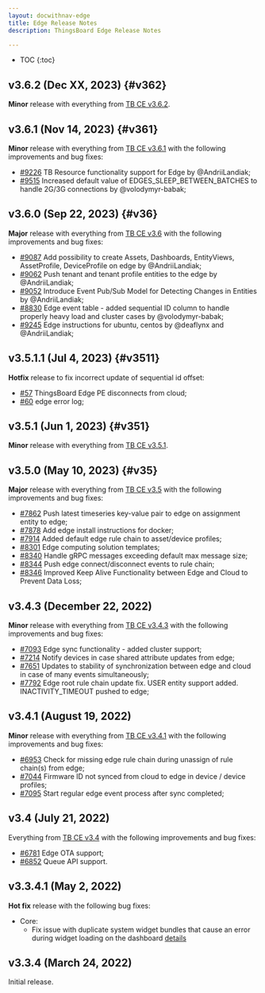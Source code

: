 ```yaml
---
layout: docwithnav-edge
title: Edge Release Notes
description: ThingsBoard Edge Release Notes

---
```


* TOC
{:toc}

## v3.6.2 (Dec XX, 2023) {#v362}

**Minor** release with everything from [TB CE v3.6.2](/docs/reference/releases/#v362).

## v3.6.1 (Nov 14, 2023) {#v361}

**Minor** release with everything from [TB CE v3.6.1](/docs/reference/releases/#v361) with the following improvements and bug fixes:

* [#9226](https://github.com/thingsboard/thingsboard/pull/9226) TB Resource functionality support for Edge by @AndriiLandiak;
* [#9515](https://github.com/thingsboard/thingsboard/pull/9515) Increased default value of EDGES_SLEEP_BETWEEN_BATCHES to handle 2G/3G connections by @volodymyr-babak;

## v3.6.0 (Sep 22, 2023) {#v36}

**Major** release with everything from [TB CE v3.6](/docs/reference/releases/#v36) with the following improvements and bug fixes:

* [#9087](https://github.com/thingsboard/thingsboard/pull/9087) Add possibility to create Assets, Dashboards, EntityViews, AssetProfile, DeviceProfile on edge by @AndriiLandiak;
* [#9062](https://github.com/thingsboard/thingsboard/pull/9062) Push tenant and tenant profile entities to the edge by @AndriiLandiak;
* [#9052](https://github.com/thingsboard/thingsboard/pull/9052) Introduce Event Pub/Sub Model for Detecting Changes in Entities by @AndriiLandiak;
* [#8830](https://github.com/thingsboard/thingsboard/pull/8830) Edge event table - added sequential ID column to handle properly heavy load and cluster cases by @volodymyr-babak;
* [#9245](https://github.com/thingsboard/thingsboard/pull/9245) Edge instructions for ubuntu, centos by @deaflynx and @AndriiLandiak;

## v3.5.1.1 (Jul 4, 2023) {#v3511}

**Hotfix** release to fix incorrect update of sequential id offset:

* [#57](https://github.com/thingsboard/thingsboard-edge/issues/57) ThingsBoard Edge PE disconnects from cloud;
* [#60](https://github.com/thingsboard/thingsboard-edge/issues/60) edge error log;

## v3.5.1 (Jun 1, 2023) {#v351}

**Minor** release with everything from [TB CE v3.5.1](/docs/reference/releases/#v351).

## v3.5.0 (May 10, 2023) {#v35}

**Major** release with everything from [TB CE v3.5](/docs/reference/releases/#v35) with the following improvements and bug fixes:

* [#7862](https://github.com/thingsboard/thingsboard/pull/7862) Push latest timeseries key-value pair to edge on assignment entity to edge;
* [#7878](https://github.com/thingsboard/thingsboard/pull/7878) Add edge install instructions for docker;
* [#7914](https://github.com/thingsboard/thingsboard/pull/7914) Added default edge rule chain to asset/device profiles;
* [#8301](https://github.com/thingsboard/thingsboard/pull/8301) Edge computing solution templates;
* [#8340](https://github.com/thingsboard/thingsboard/pull/8340) Handle gRPC messages exceeding default max message size;
* [#8344](https://github.com/thingsboard/thingsboard/pull/8344) Push edge connect/disconnect events to rule chain;
* [#8346](https://github.com/thingsboard/thingsboard/pull/8346) Improved Keep Alive Functionality between Edge and Cloud to Prevent Data Loss;

## v3.4.3 (December 22, 2022)

**Minor** release with everything from [TB CE v3.4.3](/docs/reference/releases/#v343-december-21-2022) with the following improvements and bug fixes:

* [#7093](https://github.com/thingsboard/thingsboard/pull/7093) Edge sync functionality - added cluster support;
* [#7214](https://github.com/thingsboard/thingsboard/pull/7214) Notify devices in case shared attribute updates from edge;
* [#7651](https://github.com/thingsboard/thingsboard/pull/7651) Updates to stability of synchronization between edge and cloud in case of many events simultaneously;
* [#7792](https://github.com/thingsboard/thingsboard/pull/7792) Edge root rule chain update fix. USER entity support added. INACTIVITY_TIMEOUT pushed to edge;

## v3.4.1 (August 19, 2022)

**Minor** release with everything from [TB CE v3.4.1](/docs/reference/releases/#v341-august-18-2022) with the following improvements and bug fixes:

* [#6953](https://github.com/thingsboard/thingsboard/pull/6953) Check for missing edge rule chain during unassign of rule chain(s) from edge;
* [#7044](https://github.com/thingsboard/thingsboard/pull/7044) Firmware ID not synced from cloud to edge in device / device profiles;
* [#7095](https://github.com/thingsboard/thingsboard/pull/7095) Start regular edge event process after sync completed;

## v3.4 (July 21, 2022)

Everything from [TB CE v3.4](/docs/reference/releases/#v34-july-19-2022) with the following improvements and bug fixes:

* [#6781](https://github.com/thingsboard/thingsboard/pull/6781) Edge OTA support;
* [#6852](https://github.com/thingsboard/thingsboard/pull/6852) Queue API support.

## v3.3.4.1 (May 2, 2022)

**Hot fix** release with the following bug fixes:
* Core:
    * Fix issue with duplicate system widget bundles that cause an error during widget loading on the dashboard [details](https://github.com/thingsboard/thingsboard-edge/issues/5)

## v3.3.4 (March 24, 2022)

Initial release.